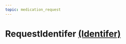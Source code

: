 ```yaml
---
topic: medication_request
---
```

# RequestIdentifer [(Identifer)](https://www.hl7.org/fhir/datatypes.html#Identifier)
